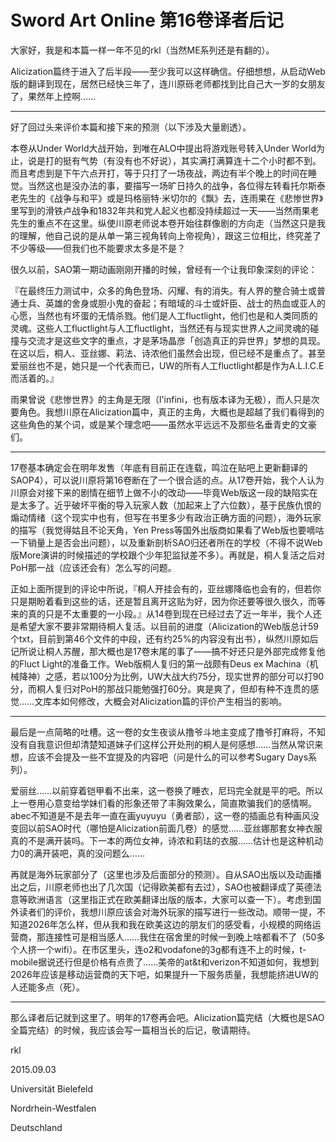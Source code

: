 # Sword Art Online 第16卷译者后记

大家好，我是和本篇一样一年不见的rkl（当然ME系列还是有翻的）。

Alicization篇终于进入了后半段——至少我可以这样确信。仔细想想，从启动Web版的翻译到现在，居然已经快三年了，连川原砾老师都找到比自己大一岁的女朋友了，果然年上控啊……

***

好了回过头来评价本篇和接下来的预测（以下涉及大量剧透）。

本卷从Under World大战开始，到唯在ALO中提出将游戏账号转入Under World为止，说是打的挺有气势（有没有也不好说），其实满打满算连十二个小时都不到。而且考虑到是下午六点开打，等于只打了一场夜战，两边有半个晚上的时间在睡觉。当然这也是没办法的事，要描写一场旷日持久的战争，各位得左转看托尔斯泰老先生的《战争与和平》或是玛格丽特·米切尔的《飘》去，连雨果在《悲惨世界》里写到的滑铁卢战争和1832年共和党人起义也都没持续超过一天——当然雨果老先生的重点不在这里。纵使川原老师说本卷开始往群像剧的方向走（当然这只是我的理解，他自己说的是从单一第三视角转向上帝视角），跟这三位相比，终究差了不少等级——但我们也不能要求太多是不是？

很久以前，SAO第一期动画刚刚开播的时候，曾经有一个让我印象深刻的评论：

『在最终压力测试中，众多的角色登场、闪耀、有的消失。有人界的整合骑士或普通士兵、英雄的舍身或胆小鬼的奋起；有暗域的斗士或奸臣、战士的热血或亚人的心愿，当然也有坏蛋的无情杀戮。他们是人工fluctlight，他们也是和人类同质的灵魂。这些人工fluctlight与人工fluctlight，当然还有与现实世界人之间灵魂的碰撞与交流才是这些文字的重点，才是茅场晶彦「创造真正的异世界」梦想的具现。在这以后，桐人、亚丝娜、莉法、诗浓他们虽然会出现，但已经不是重点了。甚至爱丽丝也不是，她只是一个代表而已，UW的所有人工fluctlight都是作为A.L.I.C.E而活着的。』

雨果曾说《悲惨世界》的主角是无限（l'infini，也有版本译为无极），而人只是次要角色。我想川原在Alicization篇中，真正的主角，大概也是超越了我们看得到的这些角色的某个词，或是某个理念吧——虽然水平远远不及那些名垂青史的文豪们。

***

17卷基本确定会在明年发售（年底有目前正在连载，鸣泣在贴吧上更新翻译的SAOP4），可以说川原将第16卷断在了一个很合适的点。从17卷开始，我个人认为川原会对接下来的剧情在细节上做不小的改动——毕竟Web版这一段的缺陷实在是太多了。近乎破坏平衡的导入玩家人数（加起来上了六位数），基于民族仇恨的煽动情绪（这个现实中也有，但写在书里多少有政治正确方面的问题），海外玩家的描写（我觉得姑且不论天角，Yen Press等国外出版商如果看了Web版也要嘀咕一下销量上是否会出问题），以及重新剖析SAO归还者所在的学校（不得不说Web版More演讲的时候描述的学校跟个少年犯监狱差不多）。再就是，桐人复活之后对PoH那一战（应该还会有）怎么写的问题。

正如上面所提到的评论中所说，『桐人开挂会有的，亚丝娜降临也会有的，但若你只是期盼着看到这些的话，还是暂且离开这贴为好，因为你还要等很久很久，而等来的真的只是不太重要的一小段。』从14卷到现在已经过去了近一年半，我个人还是希望大家不要非常期待桐人复活。以目前的进度（Alicization的Web版总计59个txt，目前到第46个文件的中段，还有约25%的内容没有出书），纵然川原如后记所说让桐人苏醒，那大概也是17卷末尾的事了——搞不好还只是外部完成修复他的Fluct Light的准备工作。Web版桐人复归的第一战颇有Deus ex Machina（机械降神）之感，若以100分为比例，UW大战大约75分，现实世界的部分可以打90分，而桐人复归对PoH的那战只能勉强打60分。爽是爽了，但却有种不连贯的感觉……文库本如何修改，大概会对Alicization篇的评价产生相当的影响。

***

最后是一点简略的吐槽。这一卷的女生夜谈从撸爷斗地主变成了撸爷打麻将，不知没有自我意识但却清楚知道妹子们这样公开处刑的桐人是何感想……当然从常识来想，应该不会提及一些不宜提及的内容吧（问是什么的可以参考Sugary Days系列）。

爱丽丝……以前穿着铠甲看不出来，这一卷换了睡衣，尼玛完全就是平的吧。所以上一卷用心意变给学妹们看的形象还带了丰胸效果么，简直欺骗我们的感情啊。abec不知道是不是去年一直在画yuyuyu（勇者部），这一卷的插画总有种画风没变回以前SAO时代（哪怕是Alicization前面几卷）的感觉……亚丝娜那套女神衣服真的不是满开装吗。下一本的两位女神，诗浓和莉珐的衣服……估计也是这种机动力0的满开装吧，真的没问题么……

再就是海外玩家部分了（这里也涉及后面部分的预测）。自从SAO出版以及动画播出之后，川原老师也出了几次国（记得欧美都有去过），SAO也被翻译成了英德法意等欧洲语言（这里指正式在欧美翻译出版的版本，大家可以查一下）。考虑到国外读者们的评价，我想川原应该会对海外玩家的描写进行一些改动。顺带一提，不知道2026年怎么样，但从我和我在欧美这边的朋友们的感受看，小规模的网络运营商，那连接性可是相当感人……我住在宿舍里的时候一到晚上啥都看不了（50多个人挤一个wifi）。在市区里头，连o2和vodafone的3g都有连不上的时候，t-mobile据说还行但是价格有点贵了……美帝的at&t和verizon不知道如何，我想到2026年应该是移动运营商的天下吧，如果提升一下服务质量，我想能挤进UW的人还能多点（死）。

***

那么译者后记就到这里了。明年的17卷再会吧。Alicization篇完结（大概也是SAO全篇完结）的时候，我应该会写一篇相当长的后记，敬请期待。

rkl

2015.09.03

Universität Bielefeld

Nordrhein-Westfalen

Deutschland
